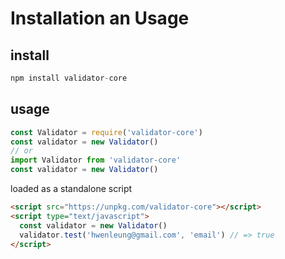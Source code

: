 # Installation an Usage

## install

```s
npm install validator-core
```

## usage

```js
const Validator = require('validator-core')
const validator = new Validator()
// or
import Validator from 'validator-core'
const validator = new Validator()
```

loaded as a standalone script

```html
<script src="https://unpkg.com/validator-core"></script>
<script type="text/javascript">
  const validator = new Validator()
  validator.test('hwenleung@gmail.com', 'email') // => true
</script>
```

<EasterEgg/>